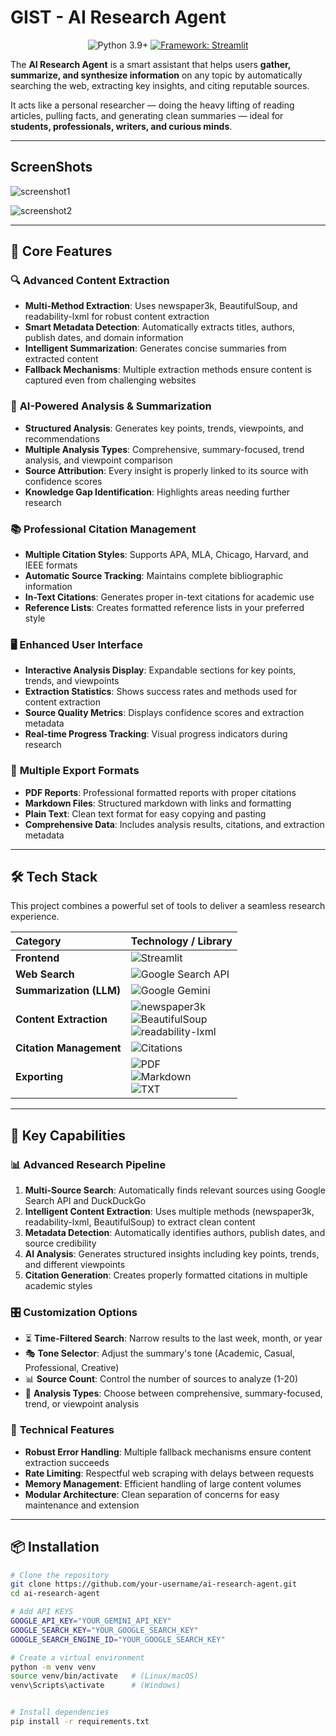 # GIST - AI Research Agent

<p align="center">
  <img src="https://img.shields.io/badge/Python-3.9+-blue.svg?style=for-the-badge&logo=python&logoColor=yellow" alt="Python 3.9+">
  <a href="https://streamlit.io">
    <img src="https://img.shields.io/badge/Framework-Streamlit-FF4B4B?style=for-the-badge&logo=streamlit&logoColor=white" alt="Framework: Streamlit">
  </a>
</p>

The **AI Research Agent** is a smart assistant that helps users **gather, summarize, and synthesize information** on any topic by automatically searching the web, extracting key insights, and citing reputable sources.

It acts like a personal researcher — doing the heavy lifting of reading articles, pulling facts, and generating clean summaries — ideal for **students, professionals, writers, and curious minds**.

---

## ScreenShots

![screenshot1](https://i.ibb.co/cSwQCv7Y/GIST-HOME.png)
<br/>

![screenshot2](https://i.ibb.co/DDsKw50t/GIST-RESULT.png)

---

## 🚀 Core Features

### 🔍 **Advanced Content Extraction**

- **Multi-Method Extraction**: Uses newspaper3k, BeautifulSoup, and readability-lxml for robust content extraction
- **Smart Metadata Detection**: Automatically extracts titles, authors, publish dates, and domain information
- **Intelligent Summarization**: Generates concise summaries from extracted content
- **Fallback Mechanisms**: Multiple extraction methods ensure content is captured even from challenging websites

### 🧠 **AI-Powered Analysis & Summarization**

- **Structured Analysis**: Generates key points, trends, viewpoints, and recommendations
- **Multiple Analysis Types**: Comprehensive, summary-focused, trend analysis, and viewpoint comparison
- **Source Attribution**: Every insight is properly linked to its source with confidence scores
- **Knowledge Gap Identification**: Highlights areas needing further research

### 📚 **Professional Citation Management**

- **Multiple Citation Styles**: Supports APA, MLA, Chicago, Harvard, and IEEE formats
- **Automatic Source Tracking**: Maintains complete bibliographic information
- **In-Text Citations**: Generates proper in-text citations for academic use
- **Reference Lists**: Creates formatted reference lists in your preferred style

### 🖥️ **Enhanced User Interface**

- **Interactive Analysis Display**: Expandable sections for key points, trends, and viewpoints
- **Extraction Statistics**: Shows success rates and methods used for content extraction
- **Source Quality Metrics**: Displays confidence scores and extraction metadata
- **Real-time Progress Tracking**: Visual progress indicators during research

### 💾 **Multiple Export Formats**

- **PDF Reports**: Professional formatted reports with proper citations
- **Markdown Files**: Structured markdown with links and formatting
- **Plain Text**: Clean text format for easy copying and pasting
- **Comprehensive Data**: Includes analysis results, citations, and extraction metadata

---

## 🛠️ Tech Stack

This project combines a powerful set of tools to deliver a seamless research experience.

| Category                | Technology / Library                                                                                                                                                                                                                                                                                                                                                     |
| :---------------------- | :----------------------------------------------------------------------------------------------------------------------------------------------------------------------------------------------------------------------------------------------------------------------------------------------------------------------------------------------------------------------- |
| **Frontend**            | ![Streamlit](https://img.shields.io/badge/Streamlit-FF4B4B?style=for-the-badge&logo=streamlit&logoColor=white)                                                                                                                                                                                                                                                           |
| **Web Search**          | ![Google Search API](https://img.shields.io/badge/Google%20Search%20API-4285F4?style=for-the-badge&logo=google&logoColor=white)                                                                                                                                                                                                                                          |
| **Summarization (LLM)** | ![Google Gemini](https://img.shields.io/badge/Google%20Gemini-4285F4?style=for-the-badge&logo=googlegemini&logoColor=white)                                                                                                                                                                                                                                              |
| **Content Extraction**  | ![newspaper3k](https://img.shields.io/badge/newspaper3k-3776AB?style=for-the-badge&logo=python&logoColor=white) <br> ![BeautifulSoup](https://img.shields.io/badge/BeautifulSoup-009688?style=for-the-badge&logo=python&logoColor=white) <br> ![readability-lxml](https://img.shields.io/badge/readability--lxml-FFD43B?style=for-the-badge&logo=python&logoColor=black) |
| **Citation Management** | ![Citations](https://img.shields.io/badge/Citations-APA%2FMLA%2FChicago%2FHarvard%2FIEEE-blue?style=for-the-badge)                                                                                                                                                                                                                                                       |
| **Exporting**           | ![PDF](https://img.shields.io/badge/PDF-FF0000?style=for-the-badge&logo=adobeacrobatreader&logoColor=white) <br> ![Markdown](https://img.shields.io/badge/Markdown-000000?style=for-the-badge&logo=markdown&logoColor=white) <br> ![TXT](https://img.shields.io/badge/TXT-A8A8A8?style=for-the-badge)                                                                    |

---

## 🎯 Key Capabilities

### 📊 **Advanced Research Pipeline**

1. **Multi-Source Search**: Automatically finds relevant sources using Google Search API and DuckDuckGo
2. **Intelligent Content Extraction**: Uses multiple methods (newspaper3k, readability-lxml, BeautifulSoup) to extract clean content
3. **Metadata Detection**: Automatically identifies authors, publish dates, and source credibility
4. **AI Analysis**: Generates structured insights including key points, trends, and different viewpoints
5. **Citation Generation**: Creates properly formatted citations in multiple academic styles

### 🎛️ **Customization Options**

- ⏳ **Time-Filtered Search**: Narrow results to the last week, month, or year
- 🎭 **Tone Selector**: Adjust the summary's tone (Academic, Casual, Professional, Creative)
- 📊 **Source Count**: Control the number of sources to analyze (1-20)
- 📝 **Analysis Types**: Choose between comprehensive, summary-focused, trend, or viewpoint analysis

### 🔧 **Technical Features**

- **Robust Error Handling**: Multiple fallback mechanisms ensure content extraction succeeds
- **Rate Limiting**: Respectful web scraping with delays between requests
- **Memory Management**: Efficient handling of large content volumes
- **Modular Architecture**: Clean separation of concerns for easy maintenance and extension

---

## 📦 Installation

```bash
# Clone the repository
git clone https://github.com/your-username/ai-research-agent.git
cd ai-research-agent
```

```bash
# Add API KEYS
GOOGLE_API_KEY="YOUR_GEMINI_API_KEY"
GOOGLE_SEARCH_KEY="YOUR_GOOGLE_SEARCH_KEY"
GOOGLE_SEARCH_ENGINE_ID="YOUR_GOOGLE_SEARCH_KEY"
```

```bash
# Create a virtual environment
python -m venv venv
source venv/bin/activate   # (Linux/macOS)
venv\Scripts\activate      # (Windows)
```

```bash

# Install dependencies
pip install -r requirements.txt
```
